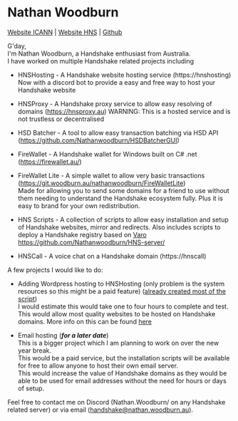 # Nathan Woodburn

[Website ICANN](https://nathan.woodburn.au) | [Website HNS](https://nathan.woodburn) | [Github](https://github.com/nathanwoodburn)



G'day,  
I'm Nathan Woodburn, a Handshake enthusiast from Australia.  
I have worked on multiple Handshake related projects including
- HNSHosting - A Handshake website hosting service (https://hnshosting)  
Now with a discord bot to provide a easy and free way to host your Handshake website

- HNSProxy - A Handshake proxy service to allow easy resolving of domains (https://hnsproxy.au)
WARNING: This is a hosted service and is not trustless or decentralised

- HSD Batcher - A tool to allow easy transaction batching via HSD API (https://github.com/Nathanwoodburn/HSDBatcherGUI)

- FireWallet - A Handshake wallet for Windows built on C# .net (https://firewallet.au/)

- FireWallet Lite - A simple wallet to allow very basic transactions (https://git.woodburn.au/nathanwoodburn/FireWalletLite)  
Made for allowing you to send some domains for a friend to use without them needing to understand the Handshake ecosystem fully. Plus it is easy to brand for your own redistribution.

- HNS Scripts - A collection of scripts to allow easy installation and setup of Handshake websites, mirror and redirects. Also includes scripts to deploy a Handshake registry based on [Varo](https://varo.domains) https://github.com/Nathanwoodburn/HNS-server/

- HNSCall - A voice chat on a Handshake domain (https://hnscall)


A few projects I would like to do:
- Adding Wordpress hosting to HNSHosting (only problem is the system resources so this might be a paid feature) ([already created most of the script](https://github.com/Nathanwoodburn/HNS-server/blob/main/wp.sh))  
I would estimate this would take one to four hours to complete and test.  
This would allow most quality websites to be hosted on Handshake domains.
More info on this can be found [here](Wordpress_Hosting.md)

- Email hosting (***for a later date***)  
This is a bigger project which I am planning to work on over the new year break.  
This would be a paid service, but the installation scripts will be available for free to allow anyone to host their own email server.  
This would increase the value of Handshake domains as they would be able to be used for email addresses without the need for hours or days of setup.



Feel free to contact me on Discord (Nathan.Woodburn/ on any Handshake related server) or via email (handshake@nathan.woodburn.au).